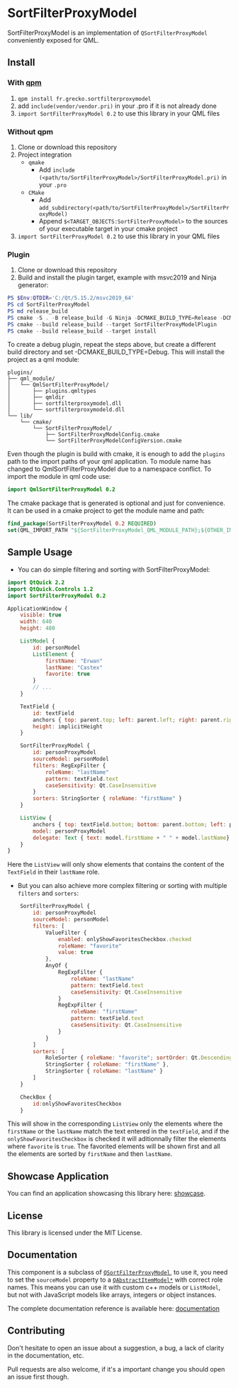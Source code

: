 # SortFilterProxyModel

SortFilterProxyModel is an implementation of `QSortFilterProxyModel` conveniently exposed for QML.

## Install

### With [qpm](https://qpm.io)

1. `qpm install fr.grecko.sortfilterproxymodel`
2. add `include(vendor/vendor.pri)` in your .pro if it is not already done
3. `import SortFilterProxyModel 0.2` to use this library in your QML files

### Without qpm

1. Clone or download this repository
2. Project integration
   * `qmake`
     * Add `include  (<path/to/SortFilterProxyModel>/SortFilterProxyModel.pri)` in your `.pro`
   * `CMake`
     * Add `add_subdirectory(<path/to/SortFilterProxyModel>/SortFilterProxyModel)`
     * Append `$<TARGET_OBJECTS:SortFilterProxyModel>` to the sources of your executable target in your cmake project
3. `import SortFilterProxyModel 0.2` to use this library in your QML files

### Plugin

1. Clone or download this repository
2. Build and install the plugin target, example with msvc2019 and Ninja generator:

```powershell
PS $Env:QTDIR='C:/Qt/5.15.2/msvc2019_64'
PS cd SortFilterProxyModel
PS md release_build
PS cmake -S . -B release_build -G Ninja -DCMAKE_BUILD_TYPE=Release -DCMAKE_PREFIX_PATH="$Env:QTDIR" -DCMAKE_INSTALL_PREFIX='plugins'
PS cmake --build release_build --target SortFilterProxyModelPlugin
PS cmake --build release_build --target install
```

To create a debug plugin, repeat the steps above, but create a different
build directory and set -DCMAKE_BUILD_TYPE=Debug. This will install the
project as a qml module:  

```text
plugins/
├── qml_module/
│   └── QmlSortFilterProxyModel/
│       ├── plugins.qmltypes
│       ├── qmldir
│       ├── sortfilterproxymodel.dll
│       └── sortfilterproxymodeld.dll
└── lib/
    └── cmake/
        └── SortFilterProxyModel/
            ├── SortFilterProxyModelConfig.cmake
            └── SortFilterProxyModelConfigVersion.cmake
```

Even though the plugin is build with cmake, it is enough to add the
`plugins` path to the import paths of your qml application. To module
name has changed to QmlSortFilterProxyModel due to a namespace conflict.
To import the module in qml code use:

```qml
import QmlSortFilterProxyModel 0.2
```

The cmake package that is generated is optional and just for convenience.
It can be used in a cmake project to get the module name and path:

```cmake
find_package(SortFilterProxyModel 0.2 REQUIRED)
set(QML_IMPORT_PATH "${SortFilterProxyModel_QML_MODULE_PATH};${OTHER_IMPORT_PATHS}" CACHE STRING "Extra qml import paths" FORCE)
```

## Sample Usage

* You can do simple filtering and sorting with SortFilterProxyModel:

```qml
import QtQuick 2.2
import QtQuick.Controls 1.2
import SortFilterProxyModel 0.2

ApplicationWindow {
    visible: true
    width: 640
    height: 480

    ListModel {
        id: personModel
        ListElement {
            firstName: "Erwan"
            lastName: "Castex"
            favorite: true
        }
        // ...
    }

    TextField {
        id: textField
        anchors { top: parent.top; left: parent.left; right: parent.right }
        height: implicitHeight
    }

    SortFilterProxyModel {
        id: personProxyModel
        sourceModel: personModel
        filters: RegExpFilter {
            roleName: "lastName"
            pattern: textField.text
            caseSensitivity: Qt.CaseInsensitive
        }
        sorters: StringSorter { roleName: "firstName" }
    }

    ListView {
        anchors { top: textField.bottom; bottom: parent.bottom; left: parent.left; right: parent.right }
        model: personProxyModel
        delegate: Text { text: model.firstName + " " + model.lastName}
    }
}
```

Here the `ListView` will only show elements that contains the content of the `TextField` in their `lastName` role.

* But you can also achieve more complex filtering or sorting with multiple `filters` and `sorters`:

```qml
    SortFilterProxyModel {
        id: personProxyModel
        sourceModel: personModel
        filters: [
            ValueFilter {
                enabled: onlyShowFavoritesCheckbox.checked
                roleName: "favorite"
                value: true
            },
            AnyOf {
                RegExpFilter {
                    roleName: "lastName"
                    pattern: textField.text
                    caseSensitivity: Qt.CaseInsensitive
                }
                RegExpFilter {
                    roleName: "firstName"
                    pattern: textField.text
                    caseSensitivity: Qt.CaseInsensitive
                }
            }
        ]
        sorters: [
            RoleSorter { roleName: "favorite"; sortOrder: Qt.DescendingOrder },
            StringSorter { roleName: "firstName" },
            StringSorter { roleName: "lastName" }
        ]
    }

    CheckBox {
        id:onlyShowFavoritesCheckbox
    }
```

This will show in the corresponding `ListView` only the elements where the `firstName` or the `lastName` match the text entered in the `textField`, and if the `onlyShowFavoritesCheckbox` is checked it will aditionnally filter the elements where `favorite` is `true`.
The favorited elements will be shown first and all the elements are sorted by `firstName` and then `lastName`.

## Showcase Application

You can find an application showcasing this library here: [showcase](https://github.com/oKcerG/SFPMShowcase).

## License

This library is licensed under the MIT License.

## Documentation

This component is a subclass of [`QSortFilterProxyModel`](http://doc.qt.io/qt-5/qsortfilterproxymodel.html), to use it, you need to set the `sourceModel` property to a [`QAbstractItemModel*`](http://doc.qt.io/qt-5/qabstractitemmodel.html) with correct role names.
This means you can use it with custom c++ models or `ListModel`, but not with JavaScript models like arrays, integers or object instances.

The complete documentation reference is available here: [documentation](https://okcerg.github.io/SortFilterProxyModel/)

## Contributing

Don't hesitate to open an issue about a suggestion, a bug, a lack of clarity in the documentation, etc.

Pull requests are also welcome, if it's a important change you should open an issue first though.
